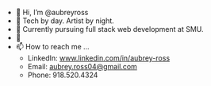 - 👋 Hi, I’m @aubreyross
- 👀 Tech by day. Artist by night.  
- 🌱 Currently pursuing full stack web development at SMU.
- 💞️ 
- 📫 How to reach me ...
  * LinkedIn: www.linkedin.com/in/aubrey-ross
  * Email: aubrey.ross04@gmail.com
  * Phone: 918.520.4324
              

<!---
aubreyross/aubreyross is a ✨ special ✨ repository because its `README.md` (this file) appears on your GitHub profile.
You can click the Preview link to take a look at your changes.
--->
